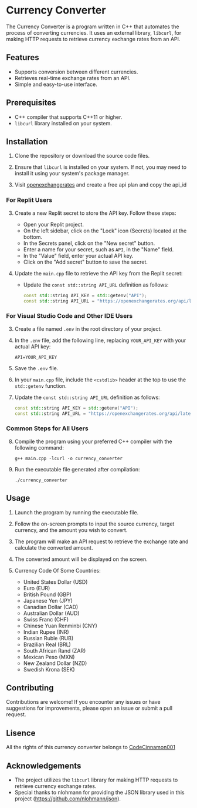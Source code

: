 
# Currency Converter

The Currency Converter is a program written in C++ that automates the process of converting currencies. It uses an external library, `libcurl`, for making HTTP requests to retrieve currency exchange rates from an API.

## Features

- Supports conversion between different currencies.
- Retrieves real-time exchange rates from an API.
- Simple and easy-to-use interface.

## Prerequisites

- C++ compiler that supports C++11 or higher.
- `libcurl` library installed on your system.

## Installation

1. Clone the repository or download the source code files.

2. Ensure that `libcurl` is installed on your system. If not, you may need to install it using your system's package manager.
3. Visit [openexchangerates](https://openexchangerates.org) and create a free api plan and copy the api_id

### For Replit Users

3. Create a new Replit secret to store the API key. Follow these steps:

   - Open your Replit project.
   - On the left sidebar, click on the "Lock" icon (Secrets) located at the bottom.
   - In the Secrets panel, click on the "New secret" button.
   - Enter a name for your secret, such as `API`, in the "Name" field.
   - In the "Value" field, enter your actual API key.
   - Click on the "Add secret" button to save the secret.

4. Update the `main.cpp` file to retrieve the API key from the Replit secret:

   - Update the `const std::string API_URL` definition as follows:

     ```cpp
     const std::string API_KEY = std::getenv("API");
     const std::string API_URL = "https://openexchangerates.org/api/latest.json?app_id=" + API_KEY;
     ```

### For Visual Studio Code and Other IDE Users

3. Create a file named `.env` in the root directory of your project.

4. In the `.env` file, add the following line, replacing `YOUR_API_KEY` with your actual API key:

   ```plaintext
   API=YOUR_API_KEY
   ```

5. Save the `.env` file.

6. In your `main.cpp` file, include the `<cstdlib>` header at the top to use the `std::getenv` function.

7. Update the `const std::string API_URL` definition as follows:

   ```cpp
   const std::string API_KEY = std::getenv("API");
   const std::string API_URL = "https://openexchangerates.org/api/latest.json?app_id=" + API_KEY;
   ```

### Common Steps for All Users

8. Compile the program using your preferred C++ compiler with the following command:

   ```
   g++ main.cpp -lcurl -o currency_converter
   ```

9. Run the executable file generated after compilation:

   ```
   ./currency_converter
   ```

## Usage

1. Launch the program by running the executable file.

2. Follow the on-screen prompts to input the source currency, target currency, and the amount you wish to convert.

3. The program will make an API request to retrieve the exchange rate and calculate the converted amount.

4. The converted amount will be displayed on the screen.

5. Currency Code Of Some Countries:
   - United States Dollar (USD)
   - Euro (EUR)
   - British Pound (GBP)
   - Japanese Yen (JPY)
   - Canadian Dollar (CAD)
   - Australian Dollar (AUD)
   - Swiss Franc (CHF)
   - Chinese Yuan Renminbi (CNY)
   - Indian Rupee (INR)
   - Russian Ruble (RUB)
   - Brazilian Real (BRL)
   - South African Rand (ZAR)
   - Mexican Peso (MXN)
   - New Zealand Dollar (NZD)
   - Swedish Krona (SEK)

## Contributing

Contributions are welcome! If you encounter any issues or have suggestions for improvements, please open an issue or submit a pull request.

## Lisence 
All the rights of this currency converter belongs to [CodeCinnamon001](https://github.com/CodeCinnamon001) 

## Acknowledgements

- The project utilizes the `libcurl` library for making HTTP requests to retrieve currency exchange rates.
- Special thanks to nlohmann for providing the JSON library used in this project (https://github.com/nlohmann/json).
```
